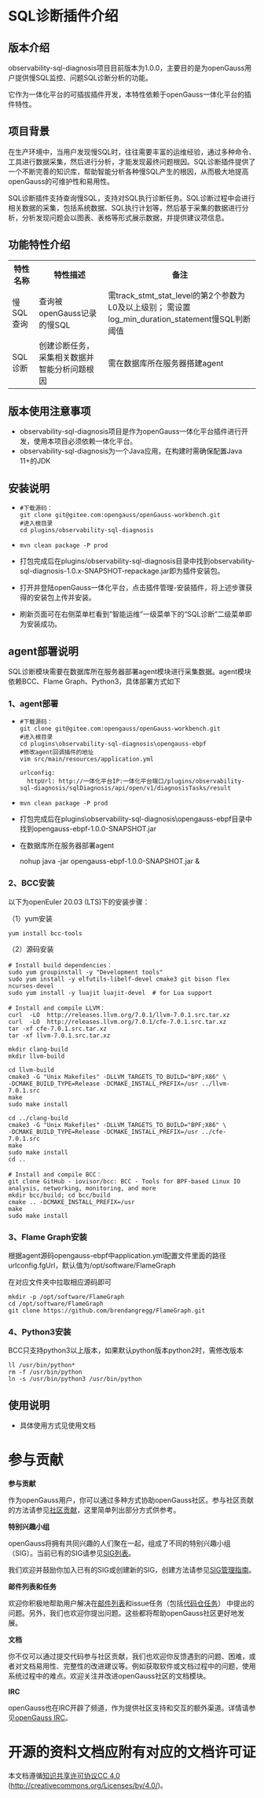 # SQL诊断插件介绍



## 版本介绍

observability-sql-diagnosis项目目前版本为1.0.0，主要目的是为openGauss用户提供慢SQL监控、问题SQL诊断分析的功能。

它作为一体化平台的可插拔插件开发，本特性依赖于openGauss一体化平台的插件特性。



## 项目背景

在生产环境中，当用户发现慢SQL时，往往需要丰富的运维经验，通过多种命令、工具进行数据采集，然后进行分析，才能发现最终问题根因。SQL诊断插件提供了一个不断完善的知识库，帮助智能分析各种慢SQL产生的根因，从而极大地提高openGauss的可维护性和易用性。

SQL诊断插件支持查询慢SQL，支持对SQL执行诊断任务。SQL诊断过程中会进行相关数据的采集，包括系统数据、SQL执行计划等，然后基于采集的数据进行分析，分析发现问题会以图表、表格等形式展示数据，并提供建议项信息。



## 功能特性介绍



<table>
    <tr>
        <th>特性名称</th>
        <th>特性描述</th>
        <th>备注</th>
    </tr>
    <tr>
        <td>慢SQL查询</td>
        <td>查询被openGauss记录的慢SQL</td>
        <td>需track_stmt_stat_level的第2个参数为L0及以上级别；
            需设置log_min_duration_statement慢SQL判断阈值</td>  
    </tr>
    <tr>
        <td>SQL诊断</td>
        <td>创建诊断任务，采集相关数据并智能分析问题根因</td>
        <td>需在数据库所在服务器搭建agent</td>  
    </tr>
</table>




## 版本使用注意事项

- observability-sql-diagnosis项目是作为openGauss一体化平台插件进行开发，使用本项目必须依赖一体化平台。
- observability-sql-diagnosis为一个Java应用，在构建时需确保配置Java 11+的JDK

## 安装说明

- ```
  #下载源码：
  git clone git@gitee.com:opengauss/openGauss-workbench.git
  #进入根目录
  cd plugins/observability-sql-diagnosis
  ```
  
- ```
  mvn clean package -P prod
  ```

- 打包完成后在plugins/observability-sql-diagnosis目录中找到observability-sql-diagnosis-1.0.x-SNAPSHOT-repackage.jar即为插件安装包。

- 打开并登陆openGauss一体化平台，点击插件管理-安装插件，将上述步骤获得的安装包上传并安装。

- 刷新页面可在右侧菜单栏看到”智能运维”一级菜单下的“SQL诊断”二级菜单即为安装成功。

## agent部署说明

SQL诊断模块需要在数据库所在服务器部署agent模块进行采集数据。agent模块依赖BCC、Flame Graph、Python3，具体部署方式如下

### 1、agent部署

- ```
  #下载源码：
  git clone git@gitee.com:opengauss/openGauss-workbench.git
  #进入根目录
  cd plugins\observability-sql-diagnosis\opengauss-ebpf
  #修改agent回调插件的地址
  vim src/main/resources/application.yml
  ```
  
  ```
  urlconfig:
    httpUrl: http://一体化平台IP:一体化平台端口/plugins/observability-sql-diagnosis/sqlDiagnosis/api/open/v1/diagnosisTasks/result
  ```
  
- ```
  mvn clean package -P prod
  ```

- 打包完成后在plugins\observability-sql-diagnosis\opengauss-ebpf目录中找到opengauss-ebpf-1.0.0-SNAPSHOT.jar

- 在数据库所在服务器部署agent


    nohup java -jar opengauss-ebpf-1.0.0-SNAPSHOT.jar &

### 2、BCC安装

以下为openEuler 20.03 (LTS)下的安装步骤：

（1）yum安装

    yum install bcc-tools

（2）源码安装

    # Install build dependencies：
    sudo yum groupinstall -y "Development tools"
    sudo yum install -y elfutils-libelf-devel cmake3 git bison flex ncurses-devel
    sudo yum install -y luajit luajit-devel  # for Lua support
    
    # Install and compile LLVM：
    curl  -LO  http://releases.llvm.org/7.0.1/llvm-7.0.1.src.tar.xz
    curl  -LO  http://releases.llvm.org/7.0.1/cfe-7.0.1.src.tar.xz
    tar -xf cfe-7.0.1.src.tar.xz
    tar -xf llvm-7.0.1.src.tar.xz
    
    mkdir clang-build
    mkdir llvm-build
    
    cd llvm-build
    cmake3 -G "Unix Makefiles" -DLLVM_TARGETS_TO_BUILD="BPF;X86" \
    -DCMAKE_BUILD_TYPE=Release -DCMAKE_INSTALL_PREFIX=/usr ../llvm-7.0.1.src
    make
    sudo make install
    
    cd ../clang-build
    cmake3 -G "Unix Makefiles" -DLLVM_TARGETS_TO_BUILD="BPF;X86" \
    -DCMAKE_BUILD_TYPE=Release -DCMAKE_INSTALL_PREFIX=/usr ../cfe-7.0.1.src
    make
    sudo make install
    cd ..
    
    # Install and compile BCC：
    git clone GitHub - iovisor/bcc: BCC - Tools for BPF-based Linux IO analysis, networking, monitoring, and more
    mkdir bcc/build; cd bcc/build
    cmake .. -DCMAKE_INSTALL_PREFIX=/usr
    make
    sudo make install


### 3、Flame Graph安装

根据agent源码opengauss-ebpf中application.yml配置文件里面的路径urlconfig.fgUrl，默认值为/opt/software/FlameGraph

在对应文件夹中拉取相应源码即可

    mkdir -p /opt/software/FlameGraph
    cd /opt/software/FlameGraph
    git clone https://github.com/brendangregg/FlameGraph.git

### 4、Python3安装

BCC只支持python3以上版本，如果默认python版本python2时，需修改版本

    ll /usr/bin/python*
    rm -f /usr/bin/python
    ln -s /usr/bin/python3 /usr/bin/python

## 使用说明

- 具体使用方式见使用文档



# 参与贡献

**参与贡献**

作为openGauss用户，你可以通过多种方式协助openGauss社区。参与社区贡献的方法请参见[社区贡献](https://opengauss.org/zh/contribution.html)，这里简单列出部分方式供参考。

**特别兴趣小组**

openGauss将拥有共同兴趣的人们聚在一起，组成了不同的特别兴趣小组（SIG）。当前已有的SIG请参见[SIG列表](https://opengauss.org/zh/contribution.html)。

我们欢迎并鼓励你加入已有的SIG或创建新的SIG，创建方法请参见[SIG管理指南](https://opengauss.org/zh/contribution.html)。

**邮件列表和任务**

欢迎你积极地帮助用户解决在[邮件列表](https://opengauss.org/zh/community/mails.html)和issue任务（包括[代码仓任务](https://gitee.com/organizations/opengauss/issues)） 中提出的问题。另外，我们也欢迎你提出问题。这些都将帮助openGauss社区更好地发展。

**文档**

你不仅可以通过提交代码参与社区贡献，我们也欢迎你反馈遇到的问题、困难，或者对文档易用性、完整性的改进建议等。例如获取软件或文档过程中的问题，使用系统过程中的难点。欢迎关注并改进openGauss社区的文档模块。

**IRC**

openGauss也在IRC开辟了频道，作为提供社区支持和交互的额外渠道。详情请参见[openGauss IRC](https://opengauss.org/zh/community/onlineCommunication.html)。

# 开源的资料文档应附有对应的文档许可证

本文档遵循[知识共享许可协议CC 4.0](https://creativecommons.org/licenses/by/4.0/) (http://creativecommons.org/Licenses/by/4.0/)。
